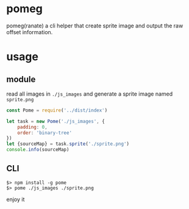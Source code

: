 # pomeg
pomeg(ranate) a cli helper that create sprite image and output the raw offset information.

# usage

## module
read all images in `./js_images` and generate a sprite image named `sprite.png`
```javascript
const Pome = require('../dist/index')

let task = new Pome('./js_images', {
    padding: 0,
    order: 'binary-tree'
})
let {sourceMap} = task.sprite('./sprite.png')
console.info(sourceMap)
```

## CLI
```
$> npm install -g pome
$> pome ./js_images ./sprite.png
```

enjoy it